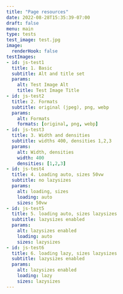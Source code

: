 ```yaml
---
title: "Page resources"
date: 2022-08-28T15:35:39-07:00
draft: false
menu: main
type: tests
test_image: test.jpg
image:
  renderHook: false
testImages:
- id: js-test1
  title: 1. Basic
  subtitle: Alt and title set
  params:
    alt: Test Image Alt
    title: Test Image Title
- id: js-test2
  title: 2. Formats
  subtitle: original (jpeg), png, webp
  params:
    alt: Formats
    formats: [original, png, webp]
- id: js-test3
  title: 3. Width and densities
  subtitle: widths 400, densities 1,2,3
  params:
    alt: Width, densities
    width: 400
    densities: [1,2,3]
- id: js-test4
  title: 4. Loading auto, sizes 50vw
  subtitle: no lazysizes
  params:
    alt: loading, sizes
    loading: auto
    sizes: 50vw
- id: js-test5
  title: 5. loading auto, sizes lazysizes
  subtitle: lazysizes enabled
  params:
    alt: lazysizes enabled
    loading: auto
    sizes: lazysizes
- id: js-test6
  title: 6. loading lazy, sizes lazysizes
  subtitle: lazysizes enabled
  params:
    alt: lazysizes enabled
    loading: lazy
    sizes: lazysizes
--- 
```


<!-- Image with renderHook: false
![Alt Text](test.jpg "Test Title") -->
